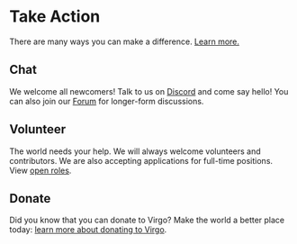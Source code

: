 # Take Action

There are many ways you can make a difference. [Learn more.](/about/ABOUT.html)

## Chat

We welcome all newcomers! Talk to us on [Discord](https://discord.gg/Y7E5hwj) and come say hello! You can also join our [Forum](https://forum.virgo.org) for longer-form discussions.

## Volunteer

The world needs your help. We will always welcome volunteers and contributors. We are also accepting applications for full-time positions. View [open roles](/about/ROLES.html).

## Donate

Did you know that you can donate to Virgo? Make the world a better place today: [learn more about donating to Virgo](/about/FUNDING.html).

